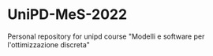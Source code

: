 # UniPD-MeS-2022
Personal repository for unipd course "Modelli e software per l'ottimizzazione discreta" 
